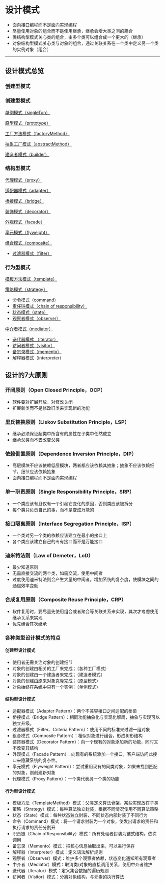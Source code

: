 # 设计模式

-   面向接口编程而不是面向实现编程
-   尽量使用对象的组合而不是使用继承，继承会增大类之间的耦合
-   类结构型模式关心类的组合，由多个类可以组合成一个更大的（继承）
-   对象结构型模式关心类与对象的组合，通过关联关系在一个类中定义另一个类的实例对象（组合）

***

## 设计模式总览

### 创建型模式

### 创建型模式

[单例模式（singleTon）](https://www.wolai.com/5avn1xumCMb7pv3mRM4ZjE "单例模式（singleTon）")

[原型模式（prototype）](https://www.wolai.com/9DxfK3v9wZQSj7aC7JZGSs "原型模式（prototype）")

[工厂方法模式（factoryMethod）](https://www.wolai.com/3NnRzNb67jTfeTGnhquiPw "工厂方法模式（factoryMethod）")

[抽象工厂模式（abstractMethod）](https://www.wolai.com/nfvEehHWCWFZ2L4n6oqam6 "抽象工厂模式（abstractMethod）")

[建造者模式（builder）](https://www.wolai.com/mVZkUwPPCLqu6YTuQ89Jcz "建造者模式（builder）")

### 结构型模式

[代理模式（proxy）](https://www.wolai.com/ezeEv678xx59Uj2NQvYxTh "代理模式（proxy）")

[适配器模式（adapter）](https://www.wolai.com/uT33hj2tXnTVsYYknG4EaW "适配器模式（adapter）")

[桥接模式（bridge）](https://www.wolai.com/4Xmdsuo8R3DQ8YbZ3MkSxr "桥接模式（bridge）")

[装饰模式（decorator）](https://www.wolai.com/tnVf6178kTRs6QMPVcTaqz "装饰模式（decorator）")

[外观模式（facade）](https://www.wolai.com/7kXqXWk5dp9CKMvEUVYHxJ "外观模式（facade）")

[享元模式（flyweight）](https://www.wolai.com/n6GAaMB6vBzSC5DAKFjw3f "享元模式（flyweight）")

[组合模式（composite）](https://www.wolai.com/hjc2HxQoDEoJ3ktFRZSCZ6 "组合模式（composite）")

-   [过滤器模式（filter）](https://www.runoob.com/design-pattern/filter-pattern.html "过滤器模式（filter）")

### 行为型模式

[模板方法模式（template）](https://www.wolai.com/3dngBuz86ZGcQeQgdTXuPt "模板方法模式（template）")

[策略模式（strategy）](https://www.wolai.com/4bupeBDMjVCs8MqRtSERqX "策略模式（strategy）")

-   [命令模式（command）](https://refactoringguru.cn/design-patterns/command "命令模式（command）")
-   [责任链模式（chain of responsibility）](https://refactoringguru.cn/design-patterns/chain-of-responsibility "责任链模式（chain of responsibility）")
-   [状态模式（state）](https://refactoringguru.cn/design-patterns/state "状态模式（state）")
-   [观察者模式（observer）](https://refactoringguru.cn/design-patterns/observer "观察者模式（observer）")

[中介者模式（mediator）](https://www.wolai.com/6t2P2beSswbyQwq8U1CieB "中介者模式（mediator）")

-   [迭代器模式 （iterator）](https://refactoringguru.cn/design-patterns/iterator "迭代器模式 （iterator）")
-   [访问者模式（visitor）](https://refactoringguru.cn/design-patterns/visitor "访问者模式（visitor）")
-   [备忘录模式（memento）](https://refactoringguru.cn/design-patterns/memento "备忘录模式（memento）")
-   解释器模式（interpreter）

## 设计的7大原则

### 开闭原则（Open Closed Principle，OCP）

-   软件要对扩展开放，对修改关闭
-   扩展新类而不是修改旧类来实现新的功能

### 里氏替换原则（Liskov Substitution Principle，LSP）

-   继承必须保证超类中所含有的属性在子类中任然成立
-   继承父类而不去改变父类

### 依赖倒置原则（Dependence Inversion Principle，DIP）

-   高层模块不应该依赖低层模块，两者都应该依赖其抽象；抽象不应该依赖细节，细节应该依赖抽象
-   面向接口编程而不是面向实现编程

### 单一职责原则（Single Responsibility Principle，SRP）

-   一个类应该有且仅有一个引起它变化的原因，否则类应该被拆分
-   每个类只负责自己的事，而不是变成万能的

### 接口隔离原则（Interface Segregation Principle，ISP）

-   一个类对另一个类的依赖应该建立在最小的接口上
-   各个类应该建立自己的专有接口而不是万能接口

### 迪米特法则（Law of Demeter，LoD）

-   最少知道原则
-   无需直接交流的两个类，如需交流，使用中间者
-   过度使用迪米特法则会产生大量的中间者，增加系统的复杂度，使模块之间的通信效率变低

### 合成复用原则（Composite Reuse Principle，CRP）

-   软件复用时，要尽量先使用组合或者聚合等关联关系来实现，其次才考虑使用继承关系来实现
-   优先组合其次继承

### 各种类型设计模式的特点

#### 创建型设计模式

-   使用者无需关注对象的创建细节
-   对象的创建由相关的工厂来完成；（各种工厂模式）
-   对象的创建由一个建造者来完成；（建造者模式）
-   对象的创建由原来对象克隆完成；（原型模式）
-   对象始终在系统中只有一个实例；（单例模式）

#### 结构型设计模式

-   适配器模式（Adapter Pattern）：两个不兼容接口之间适配的桥梁
-   桥接模式（Bridge Pattern）：相同功能抽象化与实现化解耦，抽象与实现可以独立升级。
-   过滤器模式（Filter、Criteria Pattern）：使用不同的标准来过滤一组对象
-   组合模式（Composite Pattern）：相似对象进行组合，形成树形结构
-   装饰器模式（Decorator Pattern）：向一个现有的对象添加新的功能，同时又不改变其结构
-   外观模式（Facade Pattern）：向现有的系统添加一个接口，客户端访问此接口来隐藏系统的复杂性。
-   享元模式（Flyweight Pattern）：尝试重用现有的同类对象，如果未找到匹配的对象，则创建新对象
-   代理模式（Proxy Pattern）：一个类代表另一个类的功能

#### 行为型设计模式

-   模板方法（TemplateMethod）模式：父类定义算法骨架，某些实现放在子类
-   策略（Strategy）模式：每种算法独立封装，根据不同情况使用不同算法策略
-   状态（State）模式：每种状态独立封装，不同状态内部封装了不同行为
-   命令（Command）模式：将一个请求封装为一个对象，使发出请求的责任和执行请求的责任分割开
-   职责链（Chain ofResponsibility）模式：所有处理者封装为链式结构，依次调用
-   备忘录（Memento）模式：把核心信息抽取出来，可以进行保存
-   解释器（Interpreter）模式：定义语法解析规则
-   观察者（Observer）模式：维护多个观察者依赖，状态变化通知所有观察者
-   中介者（Mediator）模式：取消类/对象的直接调用关系，使用中介者维护
-   迭代器（Iterator）模式：定义集合数据的遍历规则
-   访问者（Visitor）模式：分离对象结构，与元素的执行算法
